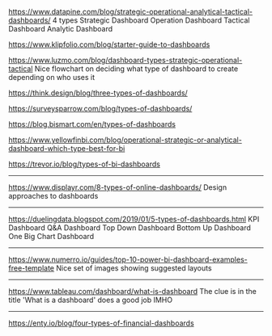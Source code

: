 https://www.datapine.com/blog/strategic-operational-analytical-tactical-dashboards/
4 types 
Strategic Dashboard
Operation Dashboard
Tactical Dashboard
Analytic Dashboard

https://www.klipfolio.com/blog/starter-guide-to-dashboards

https://www.luzmo.com/blog/dashboard-types-strategic-operational-tactical
Nice flowchart on deciding what type of dashboard to create depending on who uses it

https://think.design/blog/three-types-of-dashboards/

https://surveysparrow.com/blog/types-of-dashboards/

https://blog.bismart.com/en/types-of-dashboards

https://www.yellowfinbi.com/blog/operational-strategic-or-analytical-dashboard-which-type-best-for-bi

https://trevor.io/blog/types-of-bi-dashboards

---
https://www.displayr.com/8-types-of-online-dashboards/
Design approaches to dashboards

---
https://duelingdata.blogspot.com/2019/01/5-types-of-dashboards.html
KPI Dashboard
Q&A Dashboard
Top Down Dashboard
Bottom Up Dashboard
One Big Chart Dashboard

---
https://www.numerro.io/guides/top-10-power-bi-dashboard-examples-free-template
Nice set of images showing suggested layouts

---
https://www.tableau.com/dashboard/what-is-dashboard
The clue is in the title 'What is a dashboard' does a good job IMHO

---
https://enty.io/blog/four-types-of-financial-dashboards
